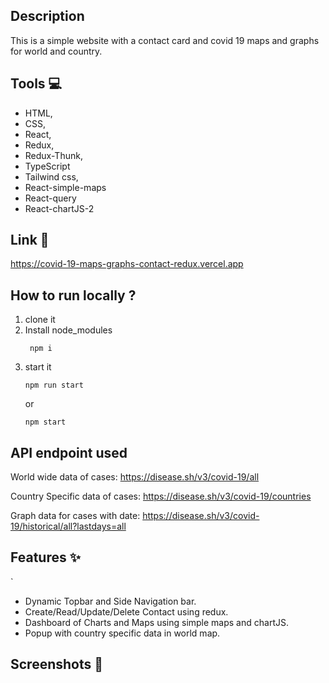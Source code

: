 ## Description
 This is a simple website with a contact card and covid 19 maps and graphs for world and country.
 
 ## Tools 💻
- HTML,
- CSS,
- React,
- Redux,
- Redux-Thunk,
- TypeScript
- Tailwind css,
- React-simple-maps
- React-query
- React-chartJS-2

## Link  🔗
https://covid-19-maps-graphs-contact-redux.vercel.app

## How to run locally ?
 1. clone it
 2. Install node_modules
     ```
      npm i
     ```
 3. start it
     ```
     npm run start
     ```
     or
     ```
     npm start
     ```

## API endpoint used
World wide data of cases:
https://disease.sh/v3/covid-19/all

Country Specific data of cases:
https://disease.sh/v3/covid-19/countries

Graph data for cases with date:
https://disease.sh/v3/covid-19/historical/all?lastdays=all


## Features ✨
`
- Dynamic Topbar and Side Navigation bar.
- Create/Read/Update/Delete Contact using redux.
- Dashboard of Charts and Maps using simple maps and chartJS.
- Popup with country specific data in world map.


## Screenshots  📸

